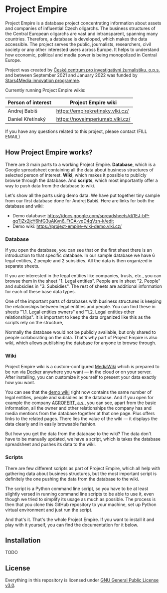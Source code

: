 # Project Empire

Project Empire is a database project concentrating information about assets and companies of influential Czech oligarchs. The business structures of the Central European oligarchs are vast and intransparent, spanning many countries. Therefore, a database is developed, which makes the data accessible. The project serves the public, journalists, researchers, civil society or any other interested users across Europe. It helps to understand how economic, political and media power is being monopolized in Central Europe.

Project was created by [České centrum pro investigativní žurnalistiku, o.p.s.](https://www.investigace.cz/) and between September 2021 and January 2022 was funded by [Stars4Media innovation programme](https://stars4media.eu/).

Currently running Project Empire wikis:

| Person of interest | Project Empire wiki              |
| ------------------ | -------------------------------- |
| Andrej Babiš       | https://empirekretinsky.vlki.cz/ |
| Daniel Křetínský   | https://noveimperiumab.vlki.cz/  |

If you have any questions related to this project, please contact (FILL EMAIL)

## How Project Empire works?

There are 3 main parts to a working Project Empire. **Database**, which is a Google spreadsheet containing all the data about business structures of selected person of interest. **Wiki**, which makes it possible to publicly browse through the database. And **scripts**, which most importantly offer a way to push data from the database to wiki.

Let's show all the parts using demo data. We have put together tiny sample from our first database done for Andrej Babiš. Here are links for both the database and wiki:

* Demo database: https://docs.google.com/spreadsheets/d/1EJ-bP-qqTjZx2jcY6hfG3uAKvn6_FtCA-vqD4qVzn-k/edit
* Demo wiki: https://project-empire-wiki-demo.vlki.cz/

### Database

If you open the database, you can see that on the first sheet there is an introduction to that specific database. In our sample database we have 6 legal entities, 2 people and 2 subsidies. All the data is then organized in separate sheets.

If you are interested in the legal entities like companies, trusts, etc., you can browse them in the sheet "1. Legal entities". People are in sheet "2. People" and subsidies in "3. Subsidies". The rest of sheets are additional information for each of these base data types.

One of the important parts of databases with business structures is keeping the relationships between legal entities and people. You can find these in sheets "1.1. Legal entities owners" and "1.2. Legal entities other relationships". It is important to keep the data organized like this as the scripts rely on the structure,

Normally the database would not be publicly available, but only shared to people collaborating on the data. That's why part of Project Empire is also wiki, which allows publishing the database for anyone to browse through.

### Wiki

Project Empire wiki is a custom-configured [MediaWiki](https://www.mediawiki.org/wiki/MediaWiki) which is prepared to be run via [Docker](https://www.docker.com/) anywhere you want — in the cloud or on your server. After installing, you can customize it yourself to present your data exactly how you want.

You can see that the [demo wiki](https://project-empire-wiki-demo.vlki.cz/) right now contains the same number of legal entities, people and subsidies as the database. And if you open for example the company [AGROFERT, a.s.](https://project-empire-wiki-demo.vlki.cz/index.php/AGROFERT,_a.s.), you can see, apart from the basic information, all the owner and other relationships the company has and media mentions from the database together at that one page. Plus offers links to the related pages. There lies the value of the wiki — it displays the data clearly and in easily browsable fashion.

But how you get the data from the database to the wiki? The data don't have to be manually updated, we have a script, which is takes the database spreadsheet and pushes its data to the wiki.

### Scripts

There are few different scripts as part of Project Empire, which all help with gathering data about business structures, but the most important script is definitely the one pushing the data from the database to the wiki.

The script is a Python command line script, so you have to be at least slightly versed in running command line scripts to be able to use it, even though we tried to simplify its usage as much as possible. The process is then that you clone this GitHub repository to your machine, set up Python virtual environment and just run the script.

And that's it. That's the whole Project Empire. If you want to install it and play with it yourself, you can find the documentation for it below.

## Installation

TODO

## License

Everything in this repository is licensed under [GNU General Public License v3.0](https://github.com/vlki/project-empire/blob/main/LICENSE).

